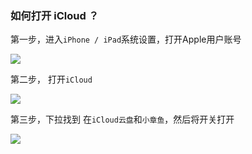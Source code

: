 ### 如何打开 iCloud ？

第一步，进入`iPhone / iPad`系统设置，打开Apple用户账号

![](https://octopus.smcdn.cn/basic/_a9c0ab14a845ac6ed61b710e60555386/md5/737becc4aec7f0735170eea0ac83aa27.jpg)

第二步， 打开`iCloud`

![](https://octopus.smcdn.cn/basic/_a9c0ab14a845ac6ed61b710e60555386/md5/fc1fc138b9b6541c7c80dbaa39e82a6a.jpg)

第三步，下拉找到 在`iCloud云盘`和`小章鱼`，然后将开关打开

![](https://octopus.smcdn.cn/basic/_a9c0ab14a845ac6ed61b710e60555386/md5/854a724667d08a4a63069eaf15288d67.png)
